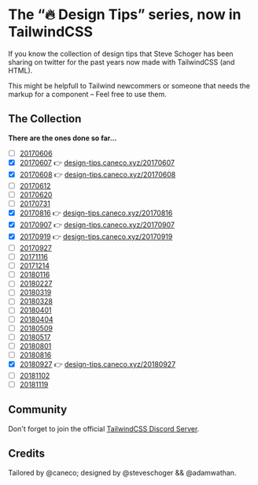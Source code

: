 <p align="center">
    <img src="https://res.cloudinary.com/caneco/image/upload/w_1732,q_80/v1556208548/caneco.xyz/design-tips/design-tips_caneco_xyz_e7igfa.jpg" alt="">
<p>

<br>

# The “🔥 Design Tips” series, now in TailwindCSS

If you know the collection of design tips that Steve Schoger has been sharing on twitter for the past years now made with TailwindCSS (and HTML).

This might be helpfull to Tailwind newcommers or someone that needs the markup for a component – Feel free to use them.

## The Collection

**There are the ones done so far...**

- [ ] [20170606](https://twitter.com/steveschoger/status/872114194816126977)
- [x] [20170607](https://twitter.com/steveschoger/status/872478203016826880) 👉 [design-tips.caneco.xyz/20170607](https://design-tips.caneco.xyz/20170607)
- [x] [20170608](https://twitter.com/steveschoger/status/872865304719892480) 👉 [design-tips.caneco.xyz/20170608](https://design-tips.caneco.xyz/20170608)
- [ ] [20170612](https://twitter.com/steveschoger/status/874333097168314370)
- [ ] [20170620](https://twitter.com/steveschoger/status/877209916179709955)
- [ ] [20170731](https://twitter.com/steveschoger/status/892077100705996801)
- [x] [20170816](https://twitter.com/steveschoger/status/897849211110273024) 👉 [design-tips.caneco.xyz/20170816](https://design-tips.caneco.xyz/20170816)
- [x] [20170907](https://twitter.com/steveschoger/status/905830324139155458) 👉 [design-tips.caneco.xyz/20170907](https://design-tips.caneco.xyz/20170907)
- [x] [20170919](https://twitter.com/steveschoger/status/910162010754748416) 👉 [design-tips.caneco.xyz/20170919](https://design-tips.caneco.xyz/20170919)
- [ ] [20170927](https://twitter.com/steveschoger/status/913062604540653568)
- [ ] [20171116](https://twitter.com/steveschoger/status/931198630333165568)
- [ ] [20171214](https://twitter.com/steveschoger/status/941378205549809669)
- [ ] [20180116](https://twitter.com/steveschoger/status/953297226985549825)
- [ ] [20180227](https://twitter.com/steveschoger/status/968519052800024577)
- [ ] [20180319](https://twitter.com/steveschoger/status/975796307196604417)
- [ ] [20180328](https://twitter.com/steveschoger/status/979055525060055040)
- [ ] [20180401](https://twitter.com/steveschoger/status/1112731452704202752)
- [ ] [20180404](https://twitter.com/steveschoger/status/981606881255976961)
- [ ] [20180509](https://twitter.com/steveschoger/status/994234772502339586)
- [ ] [20180517](https://twitter.com/steveschoger/status/997125312411570176)
- [ ] [20180801](https://twitter.com/steveschoger/status/1024720091546562560)
- [ ] [20180816](https://twitter.com/steveschoger/status/1030141801158594560)
- [x] [20180927](https://twitter.com/steveschoger/status/1045371124274483200) 👉 [design-tips.caneco.xyz/20180927](https://design-tips.caneco.xyz/20180927)
- [ ] [20181102](https://twitter.com/steveschoger/status/1058398981888376832)
- [ ] [20181119](https://twitter.com/steveschoger/status/1064541476615593984)

## Community

Don't forget to join the official [TailwindCSS Discord Server](https://discord.gg/7NF8GNe).

## Credits

Tailored by @caneco; designed by @steveschoger && @adamwathan.
